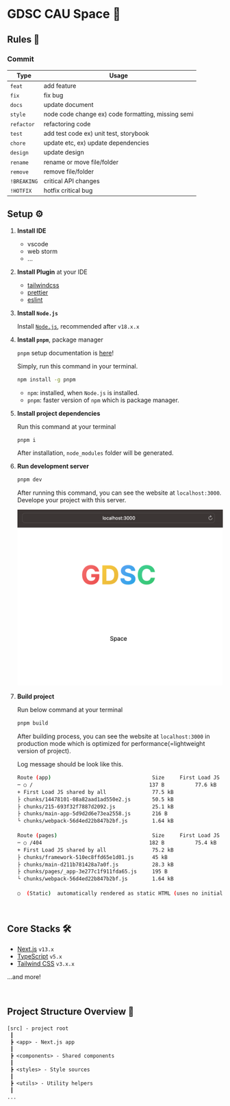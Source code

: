 # GDSC CAU Space 🏡

## Rules 🤝

### Commit

| **Type**    | **Usage**                                          |
| ----------- | -------------------------------------------------- |
| `feat`      | add feature                                        |
| `fix`       | fix bug                                            |
| `docs`      | update document                                    |
| `style`     | node code change ex) code formatting, missing semi |
| `refactor`  | refactoring code                                   |
| `test`      | add test code ex) unit test, storybook             |
| `chore`     | update etc, ex) update dependencies                |
| `design`    | update design                                      |
| `rename`    | rename or move file/folder                         |
| `remove`    | remove file/folder                                 |
| `!BREAKING` | critical API changes                               |
| `!HOTFIX`   | hotfix critical bug                                |

## Setup ⚙️

1.  **Install IDE**
    -   vscode
    -   web storm
    -   ...
2.  **Install Plugin** at your IDE
    -   [tailwindcss](https://marketplace.visualstudio.com/items?itemName=bradlc.vscode-tailwindcss)
    -   [prettier](https://marketplace.visualstudio.com/items?itemName=esbenp.prettier-vscode)
    -   [eslint](https://marketplace.visualstudio.com/items?itemName=dbaeumer.vscode-eslint)
3.  **Install `Node.js`**

    Install [`Node.js`](https://nodejs.org/ko), recommended after `v18.x.x`

4.  **Install `pnpm`**, package manager

    `pnpm` setup documentation is [here](https://pnpm.io/installation)!

    Simply, run this command in your terminal.

    ```bash
    npm install -g pnpm
    ```

    -   `npm`: installed, when `Node.js` is installed.
    -   `pnpm`: faster version of `npm` which is package manager.

5.  **Install project dependencies**

    Run this command at your terminal

    ```bash
    pnpm i
    ```

    After installation, `node_modules` folder will be generated.

6.  **Run development server**

    ```bash
    pnpm dev
    ```

    After running this command, you can see the website at `localhost:3000`. Develope your project with this server.

    ![dev guide](./assets/guide.png)

7.  **Build project**

    Run below command at your terminal

    ```bash
    pnpm build
    ```

    After building process, you can see the website at `localhost:3000` in production mode which is optimized for performance(=lightweight version of project).

    Log message should be look like this.

    ```bash
    Route (app)                                 Size     First Load JS
    ─ ○ /                                      137 B          77.6 kB
    + First Load JS shared by all               77.5 kB
    ├ chunks/14478101-08a82aad1ad550e2.js       50.5 kB
    ├ chunks/215-693f32f7887d2092.js            25.1 kB
    ├ chunks/main-app-5d9d2d6e73ea2558.js       216 B
    └ chunks/webpack-56d4ed22b847b2bf.js        1.64 kB

    Route (pages)                               Size     First Load JS
    ─ ○ /404                                   182 B          75.4 kB
    + First Load JS shared by all               75.2 kB
    ├ chunks/framework-510ec8ffd65e1d01.js      45 kB
    ├ chunks/main-d211b781428a7a0f.js           28.3 kB
    ├ chunks/pages/_app-3e277c1f911fda65.js     195 B
    └ chunks/webpack-56d4ed22b847b2bf.js        1.64 kB

    ○  (Static)  automatically rendered as static HTML (uses no initial props)
    ```

<br />

## Core Stacks 🛠️

-   [Next.js](https://nextjs.org/) `v13.x`
-   [TypeScript](https://www.typescriptlang.org/) `v5.x`
-   [Tailwind CSS](https://tailwindcss.com/) `v3.x.x`

...and more!

<br />

## Project Structure Overview 📖

```
[src] - project root
 ┃
 ┣ <app> - Next.js app
 ┃
 ┣ <components> - Shared components
 ┃
 ┣ <styles> - Style sources
 ┃
 ┣ <utils> - Utility helpers
 ┃
...
```
